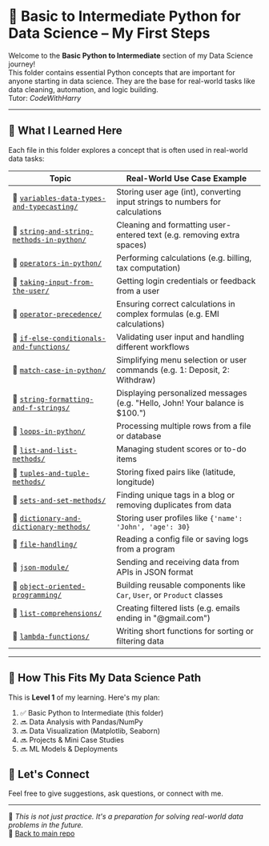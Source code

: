 # 🐍 Basic to Intermediate Python for Data Science – My First Steps

Welcome to the **Basic Python to Intermediate** section of my Data Science journey!  
This folder contains essential Python concepts that are important for anyone starting in data science. They are the base for real-world tasks like data cleaning, automation, and logic building.\
Tutor:  *CodeWithHarry*

---
## 🧠 What I Learned Here

Each file in this folder explores a concept that is often used in real-world data tasks:

| **Topic**                                 | **Real-World Use Case Example**                                              |
|------------------------------------------|------------------------------------------------------------------------------|
| 📄 [`variables-data-types-and-typecasting/`](https://github.com/Akib-Osmani/data-science-journey/blob/main/01-Python-Fundamentals/basics-to-intermediate/variables-data-types-and-typecasting.ipynb) | Storing user age (int), converting input strings to numbers for calculations |
| 📄 [`string-and-string-methods-in-python/`](https://github.com/Akib-Osmani/data-science-journey/tree/main/01-Python-Fundamentals/string-and-string-methods) | Cleaning and formatting user-entered text (e.g. removing extra spaces) |
| 📄 [`operators-in-python/`](https://github.com/Akib-Osmani/data-science-journey/tree/main/01-Python-Fundamentals/operators) | Performing calculations (e.g. billing, tax computation) |
| 📄 [`taking-input-from-the-user/`](https://github.com/Akib-Osmani/data-science-journey/tree/main/01-Python-Fundamentals/taking-input-from-the-user) | Getting login credentials or feedback from a user |
| 📄 [`operator-precedence/`](https://github.com/Akib-Osmani/data-science-journey/tree/main/01-Python-Fundamentals/operator-precedence) | Ensuring correct calculations in complex formulas (e.g. EMI calculations) |
| 📄 [`if-else-conditionals-and-functions/`](https://github.com/Akib-Osmani/data-science-journey/tree/main/01-Python-Fundamentals/if-else-conditionals-and-functions) | Validating user input and handling different workflows |
| 📄 [`match-case-in-python/`](https://github.com/Akib-Osmani/data-science-journey/tree/main/01-Python-Fundamentals/match-case) | Simplifying menu selection or user commands (e.g. 1: Deposit, 2: Withdraw) |
| 📄 [`string-formatting-and-f-strings/`](https://github.com/Akib-Osmani/data-science-journey/tree/main/01-Python-Fundamentals/string-formatting-and-f-strings) | Displaying personalized messages (e.g. "Hello, John! Your balance is $100.") |
| 📄 [`loops-in-python/`](https://github.com/Akib-Osmani/data-science-journey/tree/main/01-Python-Fundamentals/loops) | Processing multiple rows from a file or database |
| 📄 [`list-and-list-methods/`](https://github.com/Akib-Osmani/data-science-journey/tree/main/01-Python-Fundamentals/list-and-list-methods) | Managing student scores or to-do items |
| 📄 [`tuples-and-tuple-methods/`](https://github.com/Akib-Osmani/data-science-journey/tree/main/01-Python-Fundamentals/tuples-and-tuple-methods) | Storing fixed pairs like (latitude, longitude) |
| 📄 [`sets-and-set-methods/`](https://github.com/Akib-Osmani/data-science-journey/tree/main/01-Python-Fundamentals/sets-and-set-methods) | Finding unique tags in a blog or removing duplicates from data |
| 📄 [`dictionary-and-dictionary-methods/`](https://github.com/Akib-Osmani/data-science-journey/tree/main/01-Python-Fundamentals/dictionary-and-dictionary-methods) | Storing user profiles like `{'name': 'John', 'age': 30}` |
| 📄 [`file-handling/`](https://github.com/Akib-Osmani/data-science-journey/tree/main/01-Python-Fundamentals/file-handling) | Reading a config file or saving logs from a program |
| 📄 [`json-module/`](https://github.com/Akib-Osmani/data-science-journey/tree/main/01-Python-Fundamentals/json-module) | Sending and receiving data from APIs in JSON format |
| 📄 [`object-oriented-programming/`](https://github.com/Akib-Osmani/data-science-journey/tree/main/01-Python-Fundamentals/object-oriented-programming) | Building reusable components like `Car`, `User`, or `Product` classes |
| 📄 [`list-comprehensions/`](https://github.com/Akib-Osmani/data-science-journey/tree/main/01-Python-Fundamentals/list-comprehensions) | Creating filtered lists (e.g. emails ending in "@gmail.com") |
| 📄 [`lambda-functions/`](https://github.com/Akib-Osmani/data-science-journey/tree/main/01-Python-Fundamentals/lambda-functions) | Writing short functions for sorting or filtering data |


---

## 🧭 How This Fits My Data Science Path

This is **Level 1** of my learning. Here's my plan:

1. ✅ Basic Python to Intermediate (this folder)
2. 🔜 Data Analysis with Pandas/NumPy
3. 🔜 Data Visualization (Matplotlib, Seaborn)
4. 🔜 Projects & Mini Case Studies
5. 🔜 ML Models & Deployments

## 🤝 Let's Connect

Feel free to give suggestions, ask questions, or connect with me.

---

📌 *This is not just practice. It's a preparation for solving real-world data problems in the future.*  
🔗 [Back to main repo](https://github.com/Akib-Osmani/data-science-journey)
